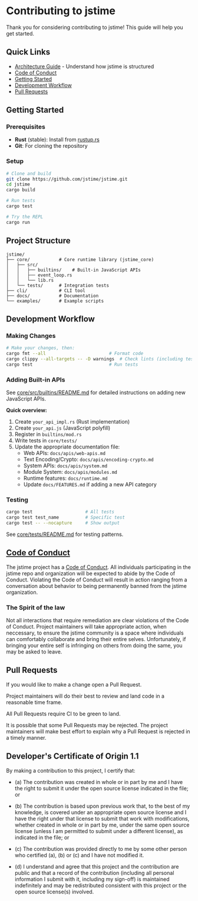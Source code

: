 # Contributing to jstime

Thank you for considering contributing to jstime! This guide will help you get started.

## Quick Links

* [Architecture Guide](./ARCHITECTURE.md) - Understand how jstime is structured
* [Code of Conduct](#code-of-conduct)
* [Getting Started](#getting-started)
* [Development Workflow](#development-workflow)
* [Pull Requests](#pull-requests)

## Getting Started

### Prerequisites

- **Rust** (stable): Install from [rustup.rs](https://rustup.rs/)
- **Git**: For cloning the repository

### Setup

```bash
# Clone and build
git clone https://github.com/jstime/jstime.git
cd jstime
cargo build

# Run tests
cargo test

# Try the REPL
cargo run
```

## Project Structure

```
jstime/
├── core/           # Core runtime library (jstime_core)
│   ├── src/
│   │   ├── builtins/    # Built-in JavaScript APIs
│   │   ├── event_loop.rs
│   │   └── lib.rs
│   └── tests/      # Integration tests
├── cli/            # CLI tool
├── docs/           # Documentation
└── examples/       # Example scripts
```

## Development Workflow

### Making Changes

```bash
# Make your changes, then:
cargo fmt --all                        # Format code
cargo clippy --all-targets -- -D warnings  # Check lints (including tests)
cargo test                             # Run tests
```

### Adding Built-in APIs

See [core/src/builtins/README.md](./core/src/builtins/README.md) for detailed instructions on adding new JavaScript APIs.

**Quick overview:**
1. Create `your_api_impl.rs` (Rust implementation)
2. Create `your_api.js` (JavaScript polyfill)
3. Register in `builtins/mod.rs`
4. Write tests in `core/tests/`
5. Update the appropriate documentation file:
   - Web APIs: `docs/apis/web-apis.md`
   - Text Encoding/Crypto: `docs/apis/encoding-crypto.md`
   - System APIs: `docs/apis/system.md`
   - Module System: `docs/apis/modules.md`
   - Runtime features: `docs/runtime.md`
   - Update `docs/FEATURES.md` if adding a new API category

### Testing

```bash
cargo test                    # All tests
cargo test test_name          # Specific test
cargo test -- --nocapture     # Show output
```

See [core/tests/README.md](./core/tests/README.md) for testing patterns.

## [Code of Conduct](./CODE_OF_CONDUCT.md)

The jstime project has a [Code of Conduct](./CODE_OF_CONDUCT.md). All
individuals participating in the jstime repo and organization will be
expected to abide by the Code of Conduct. Violating the Code of Conduct
will result in action ranging from a conversation about behavior to
being permanently banned from the jstime organization.

### The Spirit of the law

Not all interactions that require remediation are clear violations
of the Code of Conduct. Project maintainers will take appropriate
action, when neccessary, to ensure the jstime community is a space
where individuals can comfortably collaborate and bring their
entire selves. Unfortunately, if bringing your entire self is
infringing on others from doing the same, you may be asked to leave.

## Pull Requests

If you would like to make a change open a Pull Request.

Project maintainers will do their best to review and land code
in a reasonable time frame.

All Pull Requests require CI to be green to land.

It is possible that some Pull Requests may be rejected. The project
maintainers will make best effort to explain why a Pull Request is
rejected in a timely manner.

## Developer's Certificate of Origin 1.1

By making a contribution to this project, I certify that:

* (a) The contribution was created in whole or in part by me and I
  have the right to submit it under the open source license
  indicated in the file; or

* (b) The contribution is based upon previous work that, to the best
  of my knowledge, is covered under an appropriate open source
  license and I have the right under that license to submit that
  work with modifications, whether created in whole or in part
  by me, under the same open source license (unless I am
  permitted to submit under a different license), as indicated
  in the file; or

* (c) The contribution was provided directly to me by some other
  person who certified (a), (b) or (c) and I have not modified
  it.

* (d) I understand and agree that this project and the contribution
  are public and that a record of the contribution (including all
  personal information I submit with it, including my sign-off) is
  maintained indefinitely and may be redistributed consistent with
  this project or the open source license(s) involved.
  
